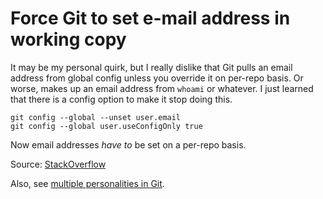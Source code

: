 # Force Git to set e-mail address in working copy

It may be my personal quirk, but I really dislike that Git pulls an email address from global config unless you override it on per-repo basis. Or worse, makes up an email address from `whoami` or whatever. I just learned that there is a config option to make it stop doing this.

```shell
git config --global --unset user.email
git config --global user.useConfigOnly true
```

Now email addresses _have to_ be set on a per-repo basis.

Source: [StackOverflow](https://stackoverflow.com/a/49671582)

Also, see [multiple personalities in Git](https://collectiveidea.com/blog/archives/2016/04/04/multiple-personalities-in-git).
